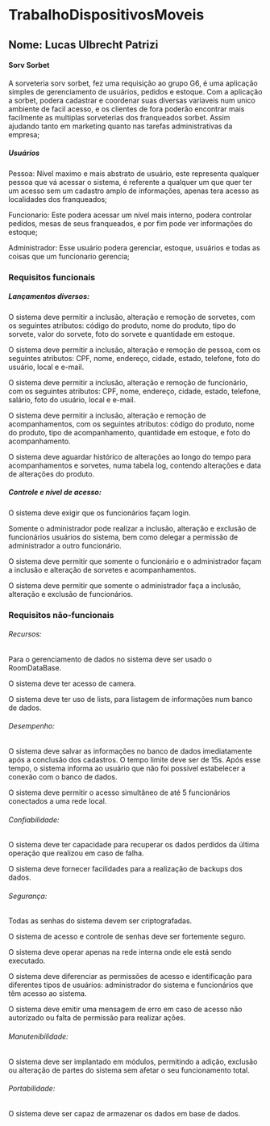 # TrabalhoDispositivosMoveis
## Nome: Lucas Ulbrecht Patrizi

#### Sorv Sorbet

  A sorveteria sorv sorbet, fez uma requisição ao grupo G6, é uma aplicação simples de gerenciamento de usuários, pedidos e estoque. Com a aplicação a sorbet, podera cadastrar e coordenar suas diversas variaveis num unico ambiente de facil acesso, e os clientes de fora poderão encontrar mais facilmente as multiplas sorveterias dos franqueados sorbet. Assim ajudando tanto em marketing quanto nas tarefas administrativas da empresa;

##### Usuários

  Pessoa: Nível maximo e mais abstrato de usuário, este representa qualquer pessoa que vá acessar o sistema, é referente a qualquer um que quer ter um acesso sem um cadastro amplo de informações, apenas tera acesso as localidades dos franqueados;
  
  Funcionario: Este podera acessar um nível mais interno, podera controlar pedidos, mesas de seus franqueados, e por fim pode ver informações do estoque;
  
  Administrador: Esse usuário podera gerenciar, estoque, usuários e todas as coisas que um funcionario gerencia;


### Requisitos funcionais


##### Lançamentos diversos:

  O sistema deve permitir a inclusão, alteração e remoção de sorvetes, com os seguintes atributos: código do produto, nome do produto, tipo do sorvete, valor do sorvete, foto do sorvete e quantidade em estoque.
  
  O sistema deve permitir a inclusão, alteração e remoção de pessoa, com os seguintes atributos: CPF, nome, endereço, cidade, estado, telefone, foto do usuário, local e e-mail. 
  
  O sistema deve permitir a inclusão, alteração e remoção de funcionário, com os seguintes atributos: CPF, nome, endereço, cidade, estado, telefone, salário, foto do usuário, local e e-mail. 
  
  O sistema deve permitir a inclusão, alteração e remoção de acompanhamentos, com os seguintes atributos: código do produto, nome do produto, tipo de acompanhamento, quantidade em estoque, e foto do acompanhamento.
  
  O sistema deve aguardar histórico de alterações ao longo do tempo para acompanhamentos e sorvetes, numa tabela log, contendo alterações e data de alterações do produto.


##### Controle e nível de acesso:

  O sistema deve exigir que os funcionários façam login.
  
  Somente o administrador pode realizar a inclusão, alteração e exclusão de funcionários usuários do sistema, bem como delegar a permissão de administrador a outro funcionário.
  
  O sistema deve permitir que somente o funcionário e o administrador façam a inclusão e alteração de sorvetes e acompanhamentos.
  
  O sistema deve permitir que somente o administrador faça a inclusão, alteração e exclusão de funcionários.


### Requisitos não-funcionais

###### Recursos:
  Para o gerenciamento de dados no sistema deve ser usado o RoomDataBase.
  
  O sistema deve ter acesso de camera.
  
  O sistema deve ter uso de lists, para listagem de informações num banco de dados.

###### Desempenho:
  O sistema deve salvar as informações no banco de dados imediatamente após a conclusão dos cadastros. O tempo limite deve ser de 15s. Após esse tempo, o sistema informa ao usuário que não foi possível estabelecer a conexão com o banco de dados.
  
  O sistema deve permitir o acesso simultâneo de até 5 funcionários conectados a uma rede local.


###### Confiabilidade:
  O sistema deve ter capacidade para recuperar os dados perdidos da última operação que realizou em caso de falha.
  
  O sistema deve fornecer facilidades para a realização de backups dos dados.


###### Segurança: 
  Todas as senhas do sistema devem ser criptografadas. 
  
  O sistema de acesso e controle de senhas deve ser fortemente seguro. 
  
  O sistema deve operar apenas na rede interna onde ele está sendo executado.  
  
  O sistema deve diferenciar as permissões de acesso e identificação para diferentes tipos de usuários: administrador do sistema e funcionários que têm acesso ao sistema.
  
  O sistema deve emitir uma mensagem de erro em caso de acesso não autorizado ou falta de permissão para realizar ações.


###### Manutenibilidade: 
  O sistema deve ser implantado em módulos, permitindo a adição, exclusão ou alteração de partes do sistema sem afetar o seu funcionamento total. 


###### Portabilidade:
  O sistema deve ser capaz de armazenar os dados em base de dados.
